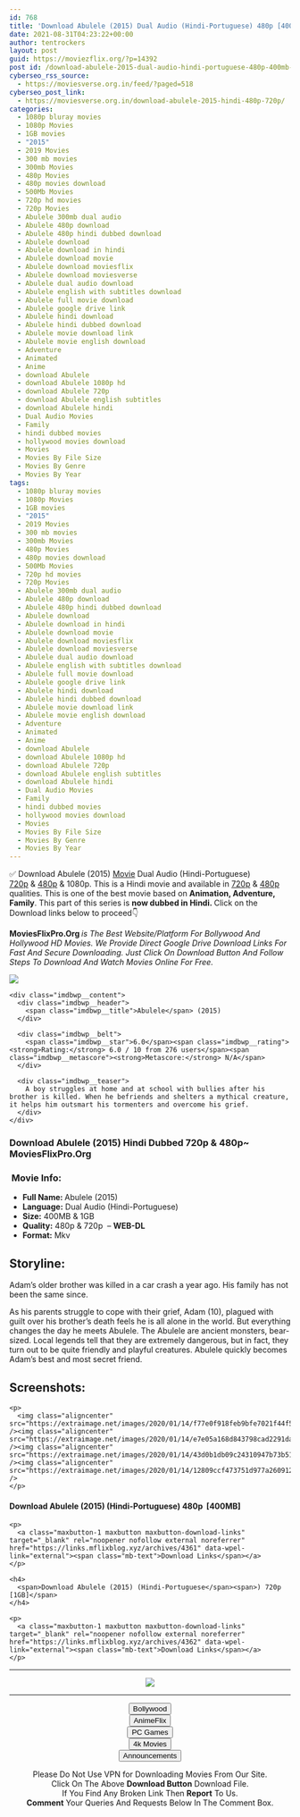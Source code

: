 ```yaml
---
id: 768
title: 'Download Abulele (2015) Dual Audio (Hindi-Portuguese) 480p [400MB] || 720p [800MB]'
date: 2021-08-31T04:23:22+00:00
author: tentrockers
layout: post
guid: https://moviezflix.org/?p=14392
post id: /download-abulele-2015-dual-audio-hindi-portuguese-480p-400mb-720p-800mb/
cyberseo_rss_source:
  - https://moviesverse.org.in/feed/?paged=518
cyberseo_post_link:
  - https://moviesverse.org.in/download-abulele-2015-hindi-480p-720p/
categories:
  - 1080p bluray movies
  - 1080p Movies
  - 1GB movies
  - "2015"
  - 2019 Movies
  - 300 mb movies
  - 300mb Movies
  - 480p Movies
  - 480p movies download
  - 500Mb Movies
  - 720p hd movies
  - 720p Movies
  - Abulele 300mb dual audio
  - Abulele 480p download
  - Abulele 480p hindi dubbed download
  - Abulele download
  - Abulele download in hindi
  - Abulele download movie
  - Abulele download moviesflix
  - Abulele download moviesverse
  - Abulele dual audio download
  - Abulele english with subtitles download
  - Abulele full movie download
  - Abulele google drive link
  - Abulele hindi download
  - Abulele hindi dubbed download
  - Abulele movie download link
  - Abulele movie english download
  - Adventure
  - Animated
  - Anime
  - download Abulele
  - download Abulele 1080p hd
  - download Abulele 720p
  - download Abulele english subtitles
  - download Abulele hindi
  - Dual Audio Movies
  - Family
  - hindi dubbed movies
  - hollywood movies download
  - Movies
  - Movies By File Size
  - Movies By Genre
  - Movies By Year
tags:
  - 1080p bluray movies
  - 1080p Movies
  - 1GB movies
  - "2015"
  - 2019 Movies
  - 300 mb movies
  - 300mb Movies
  - 480p Movies
  - 480p movies download
  - 500Mb Movies
  - 720p hd movies
  - 720p Movies
  - Abulele 300mb dual audio
  - Abulele 480p download
  - Abulele 480p hindi dubbed download
  - Abulele download
  - Abulele download in hindi
  - Abulele download movie
  - Abulele download moviesflix
  - Abulele download moviesverse
  - Abulele dual audio download
  - Abulele english with subtitles download
  - Abulele full movie download
  - Abulele google drive link
  - Abulele hindi download
  - Abulele hindi dubbed download
  - Abulele movie download link
  - Abulele movie english download
  - Adventure
  - Animated
  - Anime
  - download Abulele
  - download Abulele 1080p hd
  - download Abulele 720p
  - download Abulele english subtitles
  - download Abulele hindi
  - Dual Audio Movies
  - Family
  - hindi dubbed movies
  - hollywood movies download
  - Movies
  - Movies By File Size
  - Movies By Genre
  - Movies By Year
---
```

<div class="thecontent clearfix">
  <p>
    ✅ Download Abulele (2015) <a href="https://moviesverse.org.in/category/movies/" data-wpel-link="internal">Movie</a> Dual Audio (Hindi-Portuguese) <a href="https://moviesverse.org.in/720p-movies/" data-wpel-link="internal">720p</a>&nbsp;&&nbsp;<a href="https://moviesverse.org.in/480p-movies/" data-wpel-link="internal">480p</a> & 1080p. This is a Hindi movie and available in <a href="https://moviesverse.org.in/720p-movies/" data-wpel-link="internal">720p</a>&nbsp;&&nbsp;<a href="https://moviesverse.org.in/480p-movies/" data-wpel-link="internal">480p</a> qualities. This is one of the best movie based on <strong>Animation, Adventure, Family</strong>. This part of this series is <strong>now dubbed in <span>Hindi.&nbsp;</span></strong><span>Click on the Download links below to proceed👇</span>
  </p>
  
  <p>
    <strong><span>MoviesFlixPro.Org&nbsp;</span></strong><em>is The Best Website/Platform For Bollywood And Hollywood HD Movies. We Provide Direct Google Drive Download Links For Fast And Secure Downloading. Just Click On Download Button And Follow Steps To&nbsp;Download And Watch Movies Online For Free.</em>
  </p>
  
  <div class="imdbwp imdbwp--movie dark">
    <div class="imdbwp__thumb">
      <a class="imdbwp__link" target="_blank" title="Abulele" href="https://www.imdb.com/title/tt4937208/" rel="nofollow external noopener noreferrer" data-wpel-link="external"><img class="imdbwp__img" src="https://m.media-amazon.com/images/M/MV5BMTEwMjM3MTM5NjZeQTJeQWpwZ15BbWU4MDU3NTIxOTkx._V1_SX300.jpg" /></a>
    </div>
    
    <div class="imdbwp__content">
      <div class="imdbwp__header">
        <span class="imdbwp__title">Abulele</span> (2015)
      </div>
      
      <div class="imdbwp__belt">
        <span class="imdbwp__star">6.0</span><span class="imdbwp__rating"><strong>Rating:</strong> 6.0 / 10 from 276 users</span><span class="imdbwp__metascore"><strong>Metascore:</strong> N/A</span>
      </div>
      
      <div class="imdbwp__teaser">
        A boy struggles at home and at school with bullies after his brother is killed. When he befriends and shelters a mythical creature, it helps him outsmart his tormenters and overcome his grief.
      </div>
    </div>
  </div>
  
  <h3>
    <span>Download Abulele (2015) Hindi Dubbed 720p & 480p~ MoviesFlixPro.Org</span>
  </h3>
  
  <h3>
    <span>&nbsp;Movie Info:&nbsp;</span>
  </h3>
  
  <ul>
    <li>
      <strong>Full Name: </strong>Abulele (2015)
    </li>
    <li>
      <strong>Language:</strong> Dual Audio (Hindi-Portuguese)
    </li>
    <li>
      <strong>Size:</strong> 400MB & 1GB
    </li>
    <li>
      <strong>Quality:</strong> 480p & 720p&nbsp; – <span><strong>WEB-DL</strong></span>
    </li>
    <li>
      <strong>Format:</strong>&nbsp;Mkv
    </li>
  </ul>
  
  <h2>
    <span>Storyline:</span>
  </h2>
  
  <p>
    Adam’s older brother was killed in a car crash a year ago. His family has not been the same since.
  </p>
  
  <div>
    As his parents struggle to cope with their grief, Adam (10), plagued with guilt over his brother’s death feels he is all alone in the world. But everything changes the day he meets Abulele. The Abulele are ancient monsters, bear-sized. Local legends tell that they are extremely dangerous, but in fact, they turn out to be quite friendly and playful creatures. Abulele quickly becomes Adam’s best and most secret friend.
  </div>
  
  <div class="summary_text">
    <h2>
      <span>Screenshots:</span>
    </h2>
    
    <p>
      <img class="aligncenter" src="https://extraimage.net/images/2020/01/14/f77e0f918feb9bfe7021f44f57087c77.jpg" /><img class="aligncenter" src="https://extraimage.net/images/2020/01/14/e7e05a168d843798cad2291daa734a0e.jpg" /><img class="aligncenter" src="https://extraimage.net/images/2020/01/14/43d0b1db09c24310947b73b51a9f8255.jpg" /><img class="aligncenter" src="https://extraimage.net/images/2020/01/14/12809ccf473751d977a26091212f61f1.jpg" />
    </p>
  </div>
  
  <div class="inline canwrap">
    <h4>
      <span>Download Abulele (2015) (Hindi-Portuguese) </span><span>480p&nbsp; [400MB]</span>
    </h4>
    
    <p>
      <a class="maxbutton-1 maxbutton maxbutton-download-links" target="_blank" rel="noopener nofollow external noreferrer" href="https://links.mflixblog.xyz/archives/4361" data-wpel-link="external"><span class="mb-text">Download Links</span></a>
    </p>
    
    <h4>
      <span>Download Abulele (2015) (Hindi-Portuguese</span><span>) 720p [1GB]</span>
    </h4>
    
    <p>
      <a class="maxbutton-1 maxbutton maxbutton-download-links" target="_blank" rel="noopener nofollow external noreferrer" href="https://links.mflixblog.xyz/archives/4362" data-wpel-link="external"><span class="mb-text">Download Links</span></a>
    </p>
  </div>
</div>

<center>
  </p> 
  
  <hr />
  
  <p>
    <a href="http://gdrivepro.xyz/join.php" data-wpel-link="external" target="_blank" rel="nofollow external noopener noreferrer"><img src="https://i.imgur.com/FhMdWdW.png" /></a>
  </p>
  
  <hr />
  
  <p>
    <a href="https://dogemovies.xyz" target="_blank" data-wpel-link="external" rel="nofollow external noopener noreferrer"><button class="button button5">Bollywood</button></a><br /> <a href="https://animeflix.in" target="_blank" data-wpel-link="external" rel="nofollow external noopener noreferrer"><button class="button button5">AnimeFlix</button></a><br /> <a href="https://gamesflix.net/" target="_blank" data-wpel-link="external" rel="nofollow external noopener noreferrer"><button class="button button5">PC Games</button></a><br /> <a href="https://uhdmovies.in" target="_blank" data-wpel-link="external" rel="nofollow external noopener noreferrer"><button class="button button5">4k Movies</button></a><br /> <a href="https://moviesverse.org.in/announcements/" target="_blank" data-wpel-link="internal" rel="noopener"><button class="button button5">Announcements</button></a>
  </p>
  
  <div class="alert alert-danger">
    Please Do Not Use VPN for Downloading Movies From Our Site.
  </div>
  
  <div class="alert alert-success">
    Click On The Above <strong>Download Button</strong> Download File.
  </div>
  
  <div class="alert alert-warning">
    If You Find Any Broken Link Then <strong>Report</strong> To Us.
  </div>
  
  <div class="alert alert-info">
    <strong>Comment</strong> Your Queries And Requests Below In The Comment Box.
  </div>
  
  <p>
    </center>
  </p>
